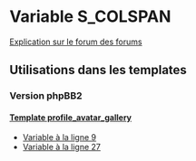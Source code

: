 # Variable S_COLSPAN
[Explication sur le forum des forums](http://forum.forumactif.com/t294113-listing-des-variables#S_COLSPAN)

## Utilisations dans les templates

### Version phpBB2

#### [Template profile_avatar_gallery](subsilver/profile_avatar_gallery.md)
* [Variable à la ligne 9](../subsilver/profile_avatar_gallery.tpl#L9)
* [Variable à la ligne 27](../subsilver/profile_avatar_gallery.tpl#L27)